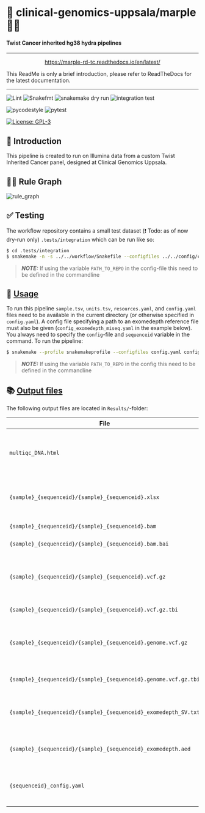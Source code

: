 # :snake: clinical-genomics-uppsala/marple :female_detective:

#### Twist Cancer inherited hg38 hydra pipelines
---

<p align="center">
<a href="https://marple-rd-tc.readthedocs.io/en/latest/">https://marple-rd-tc.readthedocs.io/en/latest/</a>
</p>

This ReadMe is only a brief introduction, please refer to ReadTheDocs for the latest documentation. 

---
![Lint](https://github.com/clinical-genomics-uppsala/marple_rd_tc/actions/workflows/lint.yaml/badge.svg?branch=main)
![Snakefmt](https://github.com/clinical-genomics-uppsala/marple_rd_tc/actions/workflows/snakefmt.yaml/badge.svg?branch=main)
![snakemake dry run](https://github.com/clinical-genomics-uppsala/marple_rd_tc/actions/workflows/snakemake-dry-run.yaml/badge.svg?branch=main)
![integration test](https://github.com/clinical-genomics-uppsala/marple_rd_tc/actions/workflows/integration1.yaml/badge.svg?branch=main)

![pycodestyle](https://github.com/clinical-genomics-uppsala/marple_rd_tc/actions/workflows/pycodestyle.yaml/badge.svg?branch=main)
![pytest](https://github.com/clinical-genomics-uppsala/marple_rd_tc/actions/workflows/pytest.yaml/badge.svg?branch=main)

[![License: GPL-3](https://img.shields.io/badge/License-GPL3-yellow.svg)](https://opensource.org/licenses/gpl-3.0.html)

## :speech_balloon: Introduction
This pipeline is created to run on Illumina data from a custom Twist Inherited Cancer panel, designed at Clinical Genomics Uppsala.

## :judge: Rule Graph
![rule_graph](images/rulegraph.svg)

## :white_check_mark: Testing

The workflow repository contains a small test dataset (:exclamation: Todo: as of now dry-run only) `.tests/integration` which can be run like so:

```bash
$ cd .tests/integration
$ snakemake -n -s ../../workflow/Snakefile --configfiles ../../config/config.yaml config.yaml --config sequenceid="990909_test" PATH_TO_REPO=/folder/containing/marple_rd_tc/
```
> **_NOTE:_**   If using the variable `PATH_TO_REPO` in the config-file this need to be defined in the commandline


## :rocket: [Usage](https://marple-rd-tc.readthedocs.io/en/latest/running/)

To run this pipeline `sample.tsv`, `units.tsv`, `resources.yaml`, and `config.yaml` files need to be available in the current directory (or otherwise specified in `config.yaml`). A config file specifying a path to an exomedepth reference file must also be given (`config_exomedepth_miseq.yaml` in the example below). You always need to specify the `config`-file and `sequenceid` variable in the command. To run the pipeline:

```bash
$ snakemake --profile snakemakeprofile --configfiles config.yaml config_exomedepth_miseq.yaml --config sequenceid="990909_test" -s /path/to/marple_rd_tc/workflow/Snakefile --config PATH_TO_REPO=/folder/containing/marple_rd_tc/
```

> **_NOTE:_**   If using the variable `PATH_TO_REPO` in the config this need to be defined in the commandline


## :books: [Output files](https://marple-rd-tc.readthedocs.io/en/latest/result_files/)

The following output files are located in `Results/`-folder:

| File | Format |Description |
|---|---|---|
| `multiqc_DNA.html` | html | Aggregated QC values for entire sequence run, open in browser |
|`{sample}_{sequenceid}/{sample}_{sequenceid}.xlsx`| xlsx | Excel file with QC stats (primarily coverage) for each sample|
|`{sample}_{sequenceid}/{sample}_{sequenceid}.bam`| bam | Deduplicated alignment file |
|`{sample}_{sequenceid}/{sample}_{sequenceid}.bam.bai`| bai | Index for alignment file|
|`{sample}_{sequenceid}/{sample}_{sequenceid}.vcf.gz`| vcf.gz | Compressed VCF-file decomposed, normalized and annotated with vep |
|`{sample}_{sequenceid}/{sample}_{sequenceid}.vcf.gz.tbi`| tbi | Index for variant file |
|`{sample}_{sequenceid}/{sample}_{sequenceid}.genome.vcf.gz`| genome.vcf.gz | Compressed VCF-file for all positions in the design, not decomposed nor normalized |
|`{sample}_{sequenceid}/{sample}_{sequenceid}.genome.vcf.gz.tbi`| tbi | Index for genome VCF-file |
|`{sample}_{sequenceid}/{sample}_{sequenceid}_exomedepth_SV.txt`| txt | Nexus SV text file with structural variants from Exomedepth |
|`{sample}_{sequenceid}/{sample}_{sequenceid}_exomedepth.aed`| aed | aed text file with structural variants from Exomedepth |
|`{sequenceid}_config.yaml`| yaml | yaml config-file with programversion and extra settings used |

